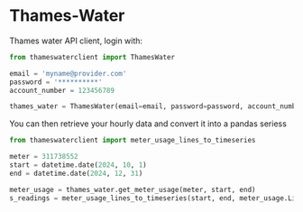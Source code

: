 # Thames-Water

Thames water API client, login with:

```python
from thameswaterclient import ThamesWater

email = 'myname@provider.com'
password = '**********'
account_number = 123456789

thames_water = ThamesWater(email=email, password=password, account_number=account_number)
```

You can then retrieve your hourly data and convert it into a pandas seriess

```python
from thameswaterclient import meter_usage_lines_to_timeseries

meter = 311738552
start = datetime.date(2024, 10, 1)
end = datetime.date(2024, 12, 31)

meter_usage = thames_water.get_meter_usage(meter, start, end)
s_readings = meter_usage_lines_to_timeseries(start, end, meter_usage.Lines)
```